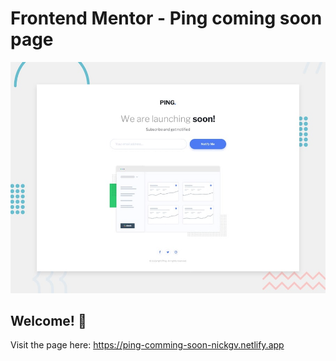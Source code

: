 # Frontend Mentor - Ping coming soon page

![Design preview for the Ping coming soon page coding challenge](./design/desktop-preview.jpg)

## Welcome! 👋

Visit the page here: https://ping-comming-soon-nickgv.netlify.app